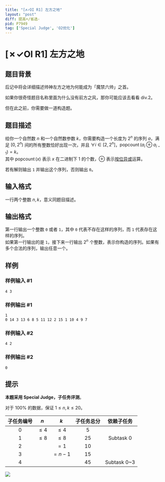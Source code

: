 ```yaml
---
title: "[✗✓OI R1] 左方之地"
layout: "post"
diff: 提高+/省选-
pid: P7949
tag: ['Special Judge', 'O2优化']
---
```

# [✗✓OI R1] 左方之地
## 题目背景


后记中将会详细描述帅神左方之地为何能成为「魔禁六帅」之首。

如果你很奇怪题目名称里面为什么没有前方之风，那你可能应该去看看 div.2。

但在此之前，你需要做一道构造题。

## 题目描述

给你一个自然数 $n$ 和一个自然数参数 $k$，你需要构造一个长度为 $2^n$ 的序列 $a$，满足 $[0,2^n)$ 间的所有整数恰好出现一次，并且 $\forall i\in[2,2^n]$，$\operatorname{popcount}(a_i \oplus a_{i-1})=k$。  
其中 $\operatorname{popcount}(x)$ 表示 $x$ 在二进制下 $1$ 的个数，$\oplus$ 表示[按位异或](https://oi-wiki.org/math/bit/#_1)运算。

若有解则输出 `1` 并输出这个序列，否则输出 `0`。
## 输入格式

一行两个整数 $n,k$，意义同题目描述。
## 输出格式

第一行输出一个整数 `0` 或者 `1`，其中 `0` 代表不存在这样的序列，而 `1` 代表存在这样的序列。  
如果第一行输出的是 `1`，接下来一行输出 $2^n$ 个整数，表示你构造的序列。如果有多个合法的序列，输出任意一个。
## 样例

### 样例输入 #1
```
4 3
```
### 样例输出 #1
```
1
0 14 3 13 6 8 5 11 12 2 15 1 10 4 9 7
```
### 样例输入 #2
```
4 2
```
### 样例输出 #2
```
0
```
## 提示

**本题采用 Special Judge，子任务评测**。

对于 $100\%$ 的数据，保证 $1\le n, k \le 20$。

| 子任务编号 | $n$     | $k$     | 子任务总分 |依赖子任务|
| :--------: | :-----: | :-----: | :-------: | :-------: |
| 0   | $\le 4$ | $\le 4$ | 5        ||
| 1   | $\le 8$ | $\le 8$ | 25       |Subtask 0|
| 2   |         | $=1$    | 10       ||
| 3   |  | $=n-1$  | 15       ||
| 4   |         |         | 45       |Subtask 0~3|


![](https://cdn.luogu.com.cn/upload/image_hosting/lipqunc4.png)
